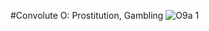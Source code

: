#Convolute O: Prostitution, Gambling
![O9a 1](https://user-images.githubusercontent.com/36647441/149172552-3be91e6c-2e56-417d-8f98-6c350ba3cef9.jpg)
